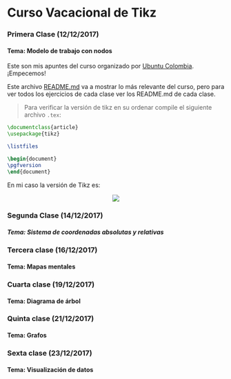 # Curso Vacacional de Tikz

### Primera Clase (12/12/2017) ###

#### Tema: Modelo de trabajo con nodos ####

Este son mis apuntes del curso organizado por [Ubuntu Colombia](http://ubuntu-co.com/2017/12/01/cursos-vacacionales-de-latex/). ¡Empecemos!

Este archivo [README.md](https://github.com/carlosal1015/Curso-de-LaTeX/blob/master/Curso%20Vacacional%20de%20Tikz/README.md) va a mostrar lo más relevante del curso, pero para ver todos los ejercicios de cada clase ver los README.md de cada clase.

> Para verificar la versión de tikz en su ordenar compile el siguiente archivo `.tex`:
```tex
\documentclass{article}
\usepackage{tikz}

\listfiles

\begin{document}
\pgfversion
\end{document}
```
En mi caso la versión de Tikz es:

<p align="center">
  <img src="https://github.com/carlosal1015/Curso-de-LaTeX/blob/master/Curso%20Vacacional%20de%20Tikz/images/tikzversion.png">
</p>

### Segunda Clase (14/12/2017) ###

##### Tema: Sistema de coordenadas absolutas y relativas ####

### Tercera clase (16/12/2017) ###

#### Tema: Mapas mentales ####

### Cuarta clase (19/12/2017) ###

#### Tema: Diagrama de árbol ####

### Quinta clase (21/12/2017) ###

#### Tema: Grafos ####

### Sexta clase (23/12/2017) ###

#### Tema: Visualización de datos ####
